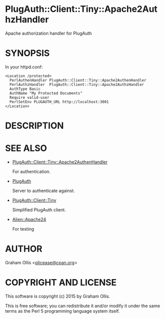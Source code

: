 # PlugAuth::Client::Tiny::Apache2AuthzHandler

Apache authorization handler for PlugAuth

# SYNOPSIS

In your httpd.conf:

    <Location /protected>
      PerlAuthenHandler PlugAuth::Client::Tiny::Apache2AuthenHandler
      PerlAuthzHandler  PlugAuth::Client::Tiny::Apache2AuthzHandler
      AuthType Basic
      AuthName "My Protected Documents"
      Require valid-user
      PerlSetEnv PLUGAUTH_URL http://localhost:3001
    </Location>

# DESCRIPTION

# SEE ALSO

- [PlugAuth::Client::Tiny::Apache2AuthenHandler](https://metacpan.org/pod/PlugAuth::Client::Tiny::Apache2AuthenHandler)

    For authentication.

- [PlugAuth](https://metacpan.org/pod/PlugAuth)

    Server to authenticate against.

- [PlugAuth::Client::Tiny](https://metacpan.org/pod/PlugAuth::Client::Tiny)

    Simplified PlugAuth client.

- [Alien::Apache24](https://github.com/plicease/Alien-Apache24)

    For testing

# AUTHOR

Graham Ollis &lt;plicease@cpan.org>

# COPYRIGHT AND LICENSE

This software is copyright (c) 2015 by Graham Ollis.

This is free software; you can redistribute it and/or modify it under
the same terms as the Perl 5 programming language system itself.
